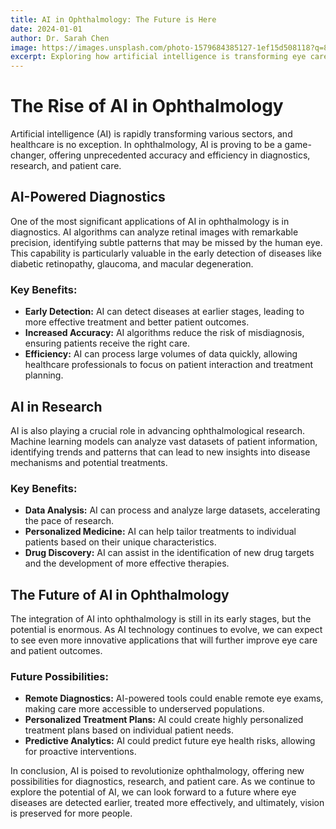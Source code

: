 ```yaml
---
title: AI in Ophthalmology: The Future is Here
date: 2024-01-01
author: Dr. Sarah Chen
image: https://images.unsplash.com/photo-1579684385127-1ef15d508118?q=80&w=2680&auto=format&fit=crop
excerpt: Exploring how artificial intelligence is transforming eye care and diagnostics, leading to better patient outcomes.
---
```


# The Rise of AI in Ophthalmology

Artificial intelligence (AI) is rapidly transforming various sectors, and healthcare is no exception. In ophthalmology, AI is proving to be a game-changer, offering unprecedented accuracy and efficiency in diagnostics, research, and patient care.

## AI-Powered Diagnostics

One of the most significant applications of AI in ophthalmology is in diagnostics. AI algorithms can analyze retinal images with remarkable precision, identifying subtle patterns that may be missed by the human eye. This capability is particularly valuable in the early detection of diseases like diabetic retinopathy, glaucoma, and macular degeneration.

### Key Benefits:

- **Early Detection:** AI can detect diseases at earlier stages, leading to more effective treatment and better patient outcomes.
- **Increased Accuracy:** AI algorithms reduce the risk of misdiagnosis, ensuring patients receive the right care.
- **Efficiency:** AI can process large volumes of data quickly, allowing healthcare professionals to focus on patient interaction and treatment planning.

## AI in Research

AI is also playing a crucial role in advancing ophthalmological research. Machine learning models can analyze vast datasets of patient information, identifying trends and patterns that can lead to new insights into disease mechanisms and potential treatments.

### Key Benefits:

- **Data Analysis:** AI can process and analyze large datasets, accelerating the pace of research.
- **Personalized Medicine:** AI can help tailor treatments to individual patients based on their unique characteristics.
- **Drug Discovery:** AI can assist in the identification of new drug targets and the development of more effective therapies.

## The Future of AI in Ophthalmology

The integration of AI into ophthalmology is still in its early stages, but the potential is enormous. As AI technology continues to evolve, we can expect to see even more innovative applications that will further improve eye care and patient outcomes.

### Future Possibilities:

- **Remote Diagnostics:** AI-powered tools could enable remote eye exams, making care more accessible to underserved populations.
- **Personalized Treatment Plans:** AI could create highly personalized treatment plans based on individual patient needs.
- **Predictive Analytics:** AI could predict future eye health risks, allowing for proactive interventions.

In conclusion, AI is poised to revolutionize ophthalmology, offering new possibilities for diagnostics, research, and patient care. As we continue to explore the potential of AI, we can look forward to a future where eye diseases are detected earlier, treated more effectively, and ultimately, vision is preserved for more people. 